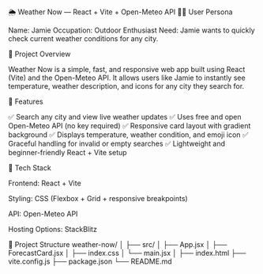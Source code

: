 🌦️ Weather Now — React + Vite + Open-Meteo API
🧍‍♂️ User Persona

Name: Jamie
Occupation: Outdoor Enthusiast
Need: Jamie wants to quickly check current weather conditions for any city.

🎯 Project Overview

Weather Now is a simple, fast, and responsive web app built using React (Vite) and the Open-Meteo API.
It allows users like Jamie to instantly see temperature, weather description, and icons for any city they search for.

🚀 Features

✅ Search any city and view live weather updates
✅ Uses free and open Open-Meteo API (no key required)
✅ Responsive card layout with gradient background
✅ Displays temperature, weather condition, and emoji icon
✅ Graceful handling for invalid or empty searches
✅ Lightweight and beginner-friendly React + Vite setup

🧩 Tech Stack

Frontend: React + Vite

Styling: CSS (Flexbox + Grid + responsive breakpoints)

API: Open-Meteo API

Hosting Options: StackBlitz

📂 Project Structure
weather-now/
│
├── src/
│   ├── App.jsx
│   ├── ForecastCard.jsx
│   ├── index.css
│   └── main.jsx
│
├── index.html
├── vite.config.js
├── package.json
└── README.md
